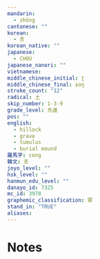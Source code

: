 ```yaml
---
mandarin:
  - zhǒng
cantonese: ""
korean:
  - 총
korean_native: ""
japanese:
  - CHOU
japanese_nanori: ""
vietnamese:
middle_chinese_initial: ʈ
middle_chinese_final: ɨoŋ
stroke_count: "12"
radical: 土
skip_number: 1-3-9
grade_level: 先進
pos: ""
english:
  - hillock
  - grave
  - tumulus
  - burial mound
羅馬字: cong
韓文: 총
joyo_level: ""
hsk_level: ""
hanmun_edu_level: ""
danayo_id: 7325
mc_id: 3978
graphemic_classification: 冢
stand_in: "TRUE"
aliases:
---
```


# Notes
